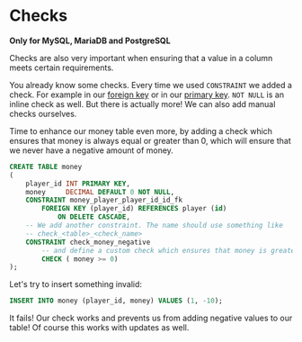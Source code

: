 # Checks

**Only for MySQL, MariaDB and PostgreSQL**

Checks are also very important when ensuring that a value in a column meets certain requirements.

You already know some checks.
Every time we used `CONSTRAINT` we added a check. For example in our [foreign key](foreign_keys.md) or in our [primary key](../03/data_consistency/primary_keys.md).
`NOT NULL` is an inline check as well.
But there is actually more! We can also add manual checks ourselves.

Time to enhance our money table even more, by adding a check which ensures that money is always equal or greater than 0, which will ensure that we never have a negative amount of money.

```sql
CREATE TABLE money
(
    player_id INT PRIMARY KEY,
    money     DECIMAL DEFAULT 0 NOT NULL,
    CONSTRAINT money_player_player_id_id_fk
        FOREIGN KEY (player_id) REFERENCES player (id)
            ON DELETE CASCADE,
    -- We add another constraint. The name should use something like
    -- check_<table>_<check_name>
    CONSTRAINT check_money_negative
        -- and define a custom check which ensures that money is greater or equal to 0
        CHECK ( money >= 0)
);
```

Let's try to insert something invalid:

```sql
INSERT INTO money (player_id, money) VALUES (1, -10);
```

It fails! Our check works and prevents us from adding negative values to our table! Of course this works with updates as well.
